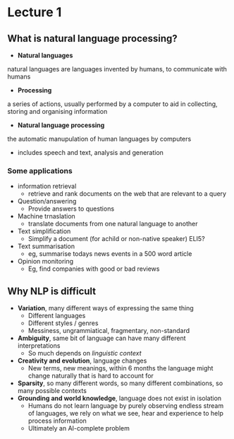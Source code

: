 # Lecture 1

## What is natural language processing?

- **Natural languages** 

natural languages are languages invented by humans, to communicate with humans


- **Processing**

a series of actions, usually performed by a computer to aid in collecting, storing and organising information


- **Natural language processing** 

the automatic manupulation of human languages by computers

- includes speech and text, analysis and generation


### Some applications
- information retrieval
  - retrieve and rank documents on the web that are relevant to a query
- Question/answering
  - Provide answers to questions
- Machine trnaslation
  - translate documents from one natural language to another
- Text simplification
  - Simplify a document (for achild or non-native speaker) ELI5?
- Text summarisation
  - eg, summarise todays news events in a 500 word article
- Opinion monitoring 
  - Eg, find companies with good or bad reviews

 ## Why NLP is difficult
 - **Variation**, many different ways of expressing the same thing
   - Different languages
   - Different styles / genres
   - Messiness, ungrammiatical, fragmentary, non-standard
- **Ambiguity**, same bit of language can have many different interpretations
   - So much depends on *linguistic context*
- **Creativity and evolution**, language changes
   - New terms, new meanings, within 6 months the language might change naturally that is hard to account for
- **Sparsity**, so many different words, so many different combinations, so many possible contexts
- **Grounding and world knowledge**, language does not exist in isolation
   - Humans do not learn language by purely observing endless stream of languages, we rely on what we see, hear and experience to help process information
   - Ultimately an AI-complete problem
